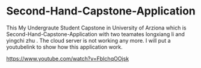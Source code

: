 # Second-Hand-Capstone-Application

This My Undergraute Student Capstone in University of Arziona which is Second-Hand-Capstone-Application with two teamates longxiang li and yingchi zhu . The cloud server is not working any more. I will put a youtubelink to show how this application work.

https://www.youtube.com/watch?v=FbIchqOOjsk
